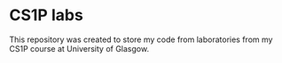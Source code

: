 # CS1P labs
This repository was created to store my code from laboratories from my CS1P course at University of Glasgow.
